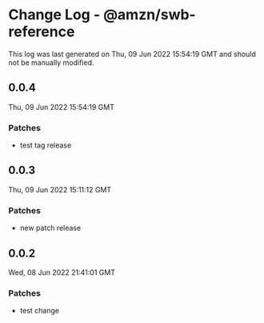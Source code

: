 # Change Log - @amzn/swb-reference

This log was last generated on Thu, 09 Jun 2022 15:54:19 GMT and should not be manually modified.

## 0.0.4
Thu, 09 Jun 2022 15:54:19 GMT

### Patches

- test tag release

## 0.0.3
Thu, 09 Jun 2022 15:11:12 GMT

### Patches

- new patch release

## 0.0.2
Wed, 08 Jun 2022 21:41:01 GMT

### Patches

- test change

